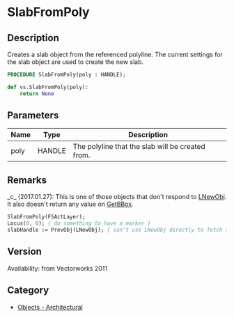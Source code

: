 # SlabFromPoly

## Description
Creates a slab object from the referenced polyline. The current settings for the slab object are used to create the new slab.

```pascal
PROCEDURE SlabFromPoly(poly : HANDLE);
```

```python
def vs.SlabFromPoly(poly):
    return None
```

## Parameters
|Name|Type|Description|
|---|---|---|
|poly|HANDLE|The polyline that the slab will be created from.|

## Remarks
\_c\_ (2017.01.27): This is one of those objects that don't respond to [LNewObj](LNewObj.md). It also doesn't return any value on [GetBBox](GetBBox.md).
```pascal
SlabFromPoly(FSActLayer);
Locus(0, 0); { do something to have a marker }
slabHandle := PrevObj(LNewObj); { can't use LNewObj directly to fetch slab }
```

## Version
Availability: from Vectorworks 2011

## Category
* [Objects - Architectural](../Categories/Objects%20-%20Architectural.md)
